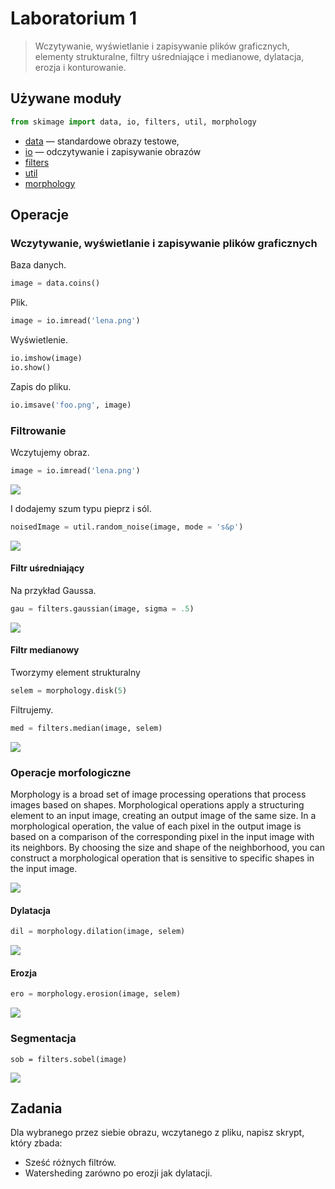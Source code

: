 # Laboratorium 1
> Wczytywanie, wyświetlanie i zapisywanie plików graficznych, elementy strukturalne, filtry uśredniające i medianowe, dylatacja, erozja i konturowanie.

## Używane moduły

```python
from skimage import data, io, filters, util, morphology
```

- [data](http://scikit-image.org/docs/dev/api/skimage.data.html) — standardowe obrazy testowe,
- [io](http://scikit-image.org/docs/dev/api/skimage.io.html) — odczytywanie i zapisywanie obrazów
- [filters](http://scikit-image.org/docs/dev/api/skimage.filters.html)
- [util](http://scikit-image.org/docs/dev/api/skimage.util.html)
- [morphology](http://scikit-image.org/docs/dev/api/skimage.morphology.html)

## Operacje
### Wczytywanie, wyświetlanie i zapisywanie plików graficznych

Baza danych.

```python
image = data.coins()
```

Plik.

```python
image = io.imread('lena.png')
```

Wyświetlenie.

```python
io.imshow(image)
io.show()
```

Zapis do pliku.

```python
io.imsave('foo.png', image)
```

### Filtrowanie

Wczytujemy obraz.

```python
image = io.imread('lena.png')
```

![](figures/f_image.png)

I dodajemy szum typu pieprz i sól.

```python
noisedImage = util.random_noise(image, mode = 's&p')
```

![](figures/f_noisedImage.png)


#### Filtr uśredniający

Na przykład Gaussa.

```python
gau = filters.gaussian(image, sigma = .5)
```

![](figures/f_gau.png)

#### Filtr medianowy
Tworzymy element strukturalny

```python
selem = morphology.disk(5)
```

Filtrujemy.

```python
med = filters.median(image, selem)
```

![](figures/f_med.png)

### Operacje morfologiczne
Morphology is a broad set of image processing operations that process images based on shapes. Morphological operations apply a structuring element to an input image, creating an output image of the same size. In a morphological operation, the value of each pixel in the output image is based on a comparison of the corresponding pixel in the input image with its neighbors. By choosing the size and shape of the neighborhood, you can construct a morphological operation that is sensitive to specific shapes in the input image.

![](figures/m_image.png)

#### Dylatacja

```python
dil = morphology.dilation(image, selem)
```

![](figures/m_dil.png)

#### Erozja

```python
ero = morphology.erosion(image, selem)
```

![](figures/m_ero.png)

### Segmentacja

```
sob = filters.sobel(image)
```

![](figures/s_image.png)


## Zadania

Dla wybranego przez siebie obrazu, wczytanego z pliku, napisz skrypt, który zbada:

- Sześć różnych filtrów.
- Watersheding zarówno po erozji jak dylatacji.
